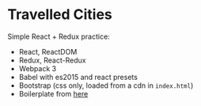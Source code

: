 # Travelled Cities

Simple React + Redux practice:

- React, ReactDOM
- Redux, React-Redux
- Webpack 3
- Babel with es2015 and react presets
- Bootstrap (css only, loaded from a cdn in `index.html`)
- Boilerplate from [here](https://github.com/lewagon/redux-boilerplate)
